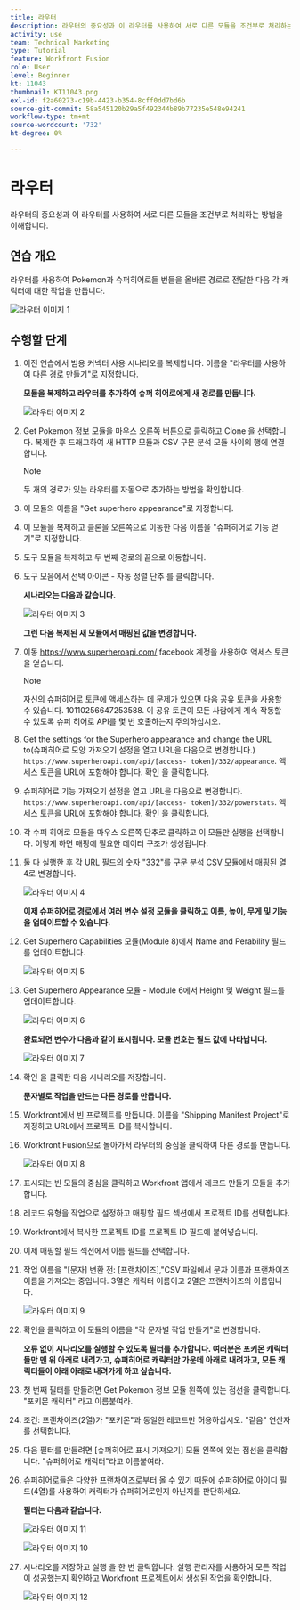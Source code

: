 ```yaml
---
title: 라우터
description: 라우터의 중요성과 이 라우터를 사용하여 서로 다른 모듈을 조건부로 처리하는 방법을 이해합니다.
activity: use
team: Technical Marketing
type: Tutorial
feature: Workfront Fusion
role: User
level: Beginner
kt: 11043
thumbnail: KT11043.png
exl-id: f2a60273-c19b-4423-b354-8cff0dd7bd6b
source-git-commit: 58a545120b29a5f492344b89b77235e548e94241
workflow-type: tm+mt
source-wordcount: '732'
ht-degree: 0%

---
```


# 라우터

라우터의 중요성과 이 라우터를 사용하여 서로 다른 모듈을 조건부로 처리하는 방법을 이해합니다.

## 연습 개요

라우터를 사용하여 Pokemon과 슈퍼히어로들 번들을 올바른 경로로 전달한 다음 각 캐릭터에 대한 작업을 만듭니다.

![라우터 이미지 1](../12-exercises/assets/routers-walkthrough-1.png)

## 수행할 단계

1. 이전 연습에서 범용 커넥터 사용 시나리오를 복제합니다. 이름을 &quot;라우터를 사용하여 다른 경로 만들기&quot;로 지정합니다.

   **모듈을 복제하고 라우터를 추가하여 슈퍼 히어로에게 새 경로를 만듭니다.**

   ![라우터 이미지 2](../12-exercises/assets/routers-walkthrough-2.png)

1. Get Pokemon 정보 모듈을 마우스 오른쪽 버튼으로 클릭하고 Clone 을 선택합니다. 복제한 후 드래그하여 새 HTTP 모듈과 CSV 구문 분석 모듈 사이의 행에 연결합니다.

   >[!NOTE]
   >
   > 두 개의 경로가 있는 라우터를 자동으로 추가하는 방법을 확인합니다.

1. 이 모듈의 이름을 &quot;Get superhero appearance&quot;로 지정합니다.
1. 이 모듈을 복제하고 클론을 오른쪽으로 이동한 다음 이름을 &quot;슈퍼히어로 기능 얻기&quot;로 지정합니다.
1. 도구 모듈을 복제하고 두 번째 경로의 끝으로 이동합니다.
1. 도구 모음에서 선택 아이콘 - 자동 정렬 단추 를 클릭합니다.

   **시나리오는 다음과 같습니다.**

   ![라우터 이미지 3](../12-exercises/assets/routers-walkthrough-3.png)

   **그런 다음 복제된 새 모듈에서 매핑된 값을 변경합니다.**

1. 이동 <https://www.superheroapi.com/> facebook 계정을 사용하여 액세스 토큰을 얻습니다.

   >[!NOTE]
   >
   >자신의 슈퍼히어로 토큰에 액세스하는 데 문제가 있으면 다음 공유 토큰을 사용할 수 있습니다. 10110256647253588. 이 공유 토큰이 모든 사람에게 계속 작동할 수 있도록 슈퍼 히어로 API를 몇 번 호출하는지 주의하십시오.

1. Get the settings for the Superhero appearance and change the URL to(슈퍼히어로 모양 가져오기 설정을 열고 URL을 다음으로 변경합니다.) `https://www.superheroapi.com/api/[access- token]/332/appearance`. 액세스 토큰을 URL에 포함해야 합니다. 확인 을 클릭합니다.
1. 슈퍼히어로 기능 가져오기 설정을 열고 URL을 다음으로 변경합니다. `https://www.superheroapi.com/api/[access- token]/332/powerstats`. 액세스 토큰을 URL에 포함해야 합니다. 확인 을 클릭합니다.
1. 각 수퍼 히어로 모듈을 마우스 오른쪽 단추로 클릭하고 이 모듈만 실행을 선택합니다. 이렇게 하면 매핑에 필요한 데이터 구조가 생성됩니다.
1. 둘 다 실행한 후 각 URL 필드의 숫자 &quot;332&quot;를 구문 분석 CSV 모듈에서 매핑된 열 4로 변경합니다.

   ![라우터 이미지 4](../12-exercises/assets/routers-walkthrough-4.png)

   **이제 슈퍼히어로 경로에서 여러 변수 설정 모듈을 클릭하고 이름, 높이, 무게 및 기능을 업데이트할 수 있습니다.**

1. Get Superhero Capabilities 모듈(Module 8)에서 Name and Perability 필드를 업데이트합니다.

   ![라우터 이미지 5](../12-exercises/assets/routers-walkthrough-5.png)

1. Get Superhero Appearance 모듈 - Module 6에서 Height 및 Weight 필드를 업데이트합니다.

   ![라우터 이미지 6](../12-exercises/assets/routers-walkthrough-6.png)

   **완료되면 변수가 다음과 같이 표시됩니다. 모듈 번호는 필드 값에 나타납니다.**

   ![라우터 이미지 7](../12-exercises/assets/routers-walkthrough-7.png)

1. 확인 을 클릭한 다음 시나리오를 저장합니다.

   **문자별로 작업을 만드는 다른 경로를 만듭니다.**

1. Workfront에서 빈 프로젝트를 만듭니다. 이름을 &quot;Shipping Manifest Project&quot;로 지정하고 URL에서 프로젝트 ID를 복사합니다.
1. Workfront Fusion으로 돌아가서 라우터의 중심을 클릭하여 다른 경로를 만듭니다.

   ![라우터 이미지 8](../12-exercises/assets/routers-walkthrough-8.png)

1. 표시되는 빈 모듈의 중심을 클릭하고 Workfront 앱에서 레코드 만들기 모듈을 추가합니다.
1. 레코드 유형을 작업으로 설정하고 매핑할 필드 섹션에서 프로젝트 ID를 선택합니다.
1. Workfront에서 복사한 프로젝트 ID를 프로젝트 ID 필드에 붙여넣습니다.
1. 이제 매핑할 필드 섹션에서 이름 필드를 선택합니다.
1. 작업 이름을 &quot;[문자] 변환 전: [프랜차이즈],&quot;CSV 파일에서 문자 이름과 프랜차이즈 이름을 가져오는 중입니다. 3열은 캐릭터 이름이고 2열은 프랜차이즈의 이름입니다.

   ![라우터 이미지 9](../12-exercises/assets/routers-walkthrough-9.png)

1. 확인을 클릭하고 이 모듈의 이름을 &quot;각 문자별 작업 만들기&quot;로 변경합니다.

   **오류 없이 시나리오를 실행할 수 있도록 필터를 추가합니다. 여러분은 포키몬 캐릭터들만 맨 위 아래로 내려가고, 슈퍼히어로 캐릭터만 가운데 아래로 내려가고, 모든 캐릭터들이 아래 아래로 내려가게 하고 싶습니다.**

1. 첫 번째 필터를 만들려면 Get Pokemon 정보 모듈 왼쪽에 있는 점선을 클릭합니다. &quot;포키몬 캐릭터&quot; 라고 이름붙여라.
1. 조건: 프랜차이즈(2열)가 &quot;포키몬&quot;과 동일한 레코드만 허용하십시오. &quot;같음&quot; 연산자를 선택합니다.
1. 다음 필터를 만들려면 [슈퍼히어로 표시 가져오기] 모듈 왼쪽에 있는 점선을 클릭합니다. &quot;슈퍼히어로 캐릭터&quot;라고 이름붙여라.
1. 슈퍼히어로들은 다양한 프랜차이즈로부터 올 수 있기 때문에 슈퍼히어로 아이디 필드(4열)를 사용하여 캐릭터가 슈퍼히어로인지 아닌지를 판단하세요.

   **필터는 다음과 같습니다.**

   ![라우터 이미지 11](../12-exercises/assets/routers-walkthrough-11.png)

   ![라우터 이미지 10](../12-exercises/assets/routers-walkthrough-10.png)

1. 시나리오를 저장하고 실행 을 한 번 클릭합니다. 실행 관리자를 사용하여 모든 작업이 성공했는지 확인하고 Workfront 프로젝트에서 생성된 작업을 확인합니다.

   ![라우터 이미지 12](../12-exercises/assets/routers-walkthrough-12.png)
